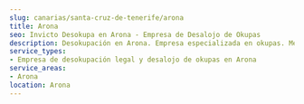 ```yaml
---
slug: canarias/santa-cruz-de-tenerife/arona
title: Arona
seo: Invicto Desokupa en Arona - Empresa de Desalojo de Okupas
description: Desokupación en Arona. Empresa especializada en okupas. Mediación legal y desalojo express. Presupuesto gratuito.
service_types:
- Empresa de desokupación legal y desalojo de okupas en Arona
service_areas:
- Arona
location: Arona
---
```

